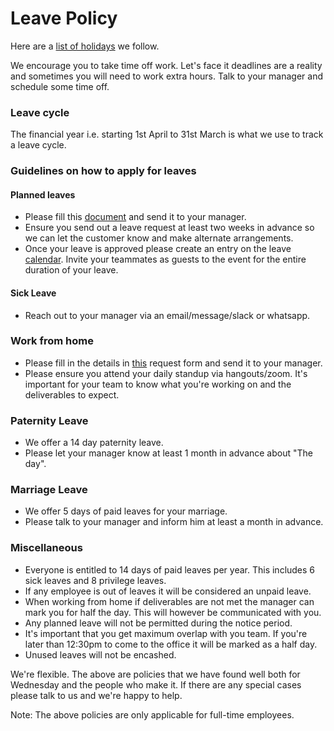 # Leave Policy

Here are a [list of holidays](holiday-list.md) we follow.

We encourage you to take time off work. Let's face it deadlines are a reality and sometimes you will need to work extra hours. Talk to your manager and schedule some time off. 

### Leave cycle

The financial year i.e. starting 1st April to 31st March is what we use to track a leave cycle.

### Guidelines on how to apply for leaves

#### Planned leaves

* Please fill this [document](https://docs.google.com/document/u/1/d/1pHxgv3PDwNbCMg3_tUEuIVs-pUuNd8173Ou704DvNII/edit?usp=sharing) and send it to your manager.
* Ensure you send out a leave request at least two weeks in advance so we can let the customer know and make alternate arrangements.
* Once your leave is approved please create an entry on the leave [calendar](https://calendar.google.com/calendar/b/1?cid=d2VkbmVzZGF5LmlzX3EwNmZsbXByaThucDcyazJuYTNzcTN2YXA0QGdyb3VwLmNhbGVuZGFyLmdvb2dsZS5jb20). Invite your teammates as guests to the event for the entire duration of your leave.

#### Sick Leave

* Reach out to your manager via an email/message/slack or whatsapp.

### Work from home

* Please fill in the details in [this](https://docs.google.com/document/d/1svguN_gcO77o1JDNS-b8-w0oVOafJULu8aupKJJ-gMA/edit) request form and send it to your manager. 
* Please ensure you attend your daily standup via hangouts/zoom. It's important for your team to know what you're working on and the deliverables to expect.

### Paternity Leave

* We offer a 14 day paternity leave. 
* Please let your manager know at least 1 month in advance about "The day".

### Marriage Leave

* We offer 5 days of paid leaves for your marriage.
* Please talk to your manager and inform him at least a month in advance.

### Miscellaneous 

* Everyone is entitled to 14 days of paid leaves per year. This includes 6 sick leaves and 8 privilege leaves.
* If any employee is out of leaves it will be considered an unpaid leave.
* When working from home if deliverables are not met the manager can mark you for half the day. This will however be communicated with you.
* Any planned leave will not be permitted during the notice period.
* It's important that you get maximum overlap with you team. If you're later than 12:30pm to come to the office it will be marked as a half day.
* Unused leaves will not be encashed.

We're flexible. The above are policies that we have found well both for Wednesday and the people who make it. If there are any special cases please talk to us and we're happy to help.

Note: The above policies are only applicable for full-time employees.

